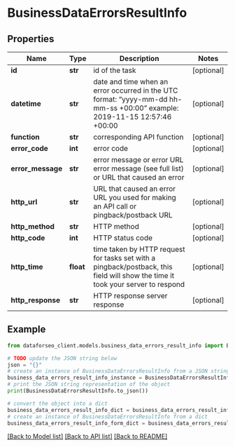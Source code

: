 # BusinessDataErrorsResultInfo


## Properties

Name | Type | Description | Notes
------------ | ------------- | ------------- | -------------
**id** | **str** | id of the task | [optional] 
**datetime** | **str** | date and time when an error occurred in the UTC format: “yyyy-mm-dd hh-mm-ss +00:00” example: 2019-11-15 12:57:46 +00:00 | [optional] 
**function** | **str** | corresponding API function | [optional] 
**error_code** | **int** | error code | [optional] 
**error_message** | **str** | error message or error URL error message (see full list) or URL that caused an error | [optional] 
**http_url** | **str** | URL that caused an error URL you used for making an API call or pingback/postback URL | [optional] 
**http_method** | **str** | HTTP method | [optional] 
**http_code** | **int** | HTTP status code | [optional] 
**http_time** | **float** | time taken by HTTP request for tasks set with a pingback/postback, this field will show the time it took your server to respond | [optional] 
**http_response** | **str** | HTTP response server response | [optional] 

## Example

```python
from dataforseo_client.models.business_data_errors_result_info import BusinessDataErrorsResultInfo

# TODO update the JSON string below
json = "{}"
# create an instance of BusinessDataErrorsResultInfo from a JSON string
business_data_errors_result_info_instance = BusinessDataErrorsResultInfo.from_json(json)
# print the JSON string representation of the object
print(BusinessDataErrorsResultInfo.to_json())

# convert the object into a dict
business_data_errors_result_info_dict = business_data_errors_result_info_instance.to_dict()
# create an instance of BusinessDataErrorsResultInfo from a dict
business_data_errors_result_info_form_dict = business_data_errors_result_info.from_dict(business_data_errors_result_info_dict)
```
[[Back to Model list]](../README.md#documentation-for-models) [[Back to API list]](../README.md#documentation-for-api-endpoints) [[Back to README]](../README.md)


